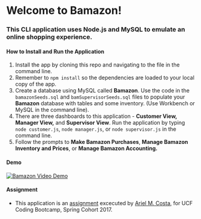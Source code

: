 # Welcome to Bamazon!

### This CLI application uses Node.js and MySQL to emulate an online shopping experience.

#### How to Install and Run the Application

1. Install the app by cloning this repo and navigating to the file in the command line.
2. Remember to `npm install` so the dependencies are loaded to your local copy of the app.
3. Create a database using MySQL called __Bamazon__.  Use the code in the `bamazonSeeds.sql` and `bamSupervisorSeeds.sql` files to populate your __Bamazon__ database with tables and some inventory. (Use Workbench or MySQL in the command line).
3. There are three dashboards to this application - __Customer View,__ __Manager View,__ and __Supervisor View__. Run the application by typing `node customer.js`, `node manager.js`, or `node supervisor.js` in the command line.
4. Follow the prompts to __Make Bamazon Purchases__, __Manage Bamazon Inventory and Prices__, or __Manage Bamazon Accounting.__

#### Demo

[![Bamazon Video Demo](http://img.youtube.com/vi/WKIaSnvbO5w/0.jpg)](https://youtu.be/WKIaSnvbO5w "Bamazon Demo")

#### Assignment

* This application is an [assignment](https://github.com/UCF-Coding-Boot-Camp/01-2017-VW-Class-Content/blob/master/Homework/Week-12/homework_instructions.md "Homework #12") excecuted by [Ariel M. Costa,](https://github.com/amcosta9 "Ariel Costa GitHub") for UCF Coding Bootcamp, Spring Cohort 2017.